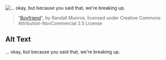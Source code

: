 ![... okay, but because you said that, we're breaking up.](https://imgs.xkcd.com/comics/boyfriend.png)
> "[Boyfriend](https://xkcd.com/539/)", by Randall Munroe, licensed under Creative Commons Attribution-NonCommercial 2.5 License

## Alt Text
... okay, but because you said that, we're breaking up.
